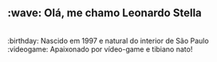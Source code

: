 

<h2>:wave: Olá, me chamo Leonardo Stella</h2>
<br>
:birthday: Nascido em 1997 e natural do interior de São Paulo
<br>
:videogame: Apaixonado por vídeo-game e tibiano nato!